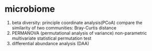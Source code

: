 # microbiome
1. beta diversity: principle coordinate analysis(PCoA)
compare the similarity of two communities: Bray-Curtis distance
2. PERMANOVA (permutational analysis of variance)
non-parametric multivariate statistical permutation test
3. differential abundance analysis (DAA)
